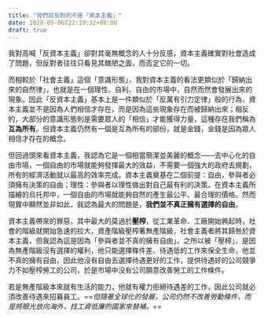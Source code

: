 ```yaml
---
title: "我們該反對的不是「資本主義」"
date: 2020-05-06T22:19:32+08:00
draft: true
---
```


我對高喊「反資本主義」卻對其毫無概念的人十分反感，資本主義確實對社會造成了問題，但反對者往往只看見其醜陋之面，而否定它的一切。

而相較於「社會主義」這個「意識形態」，我對資本主義的看法更類似於「歸納出來的自然律」，也就是在一個理性、自利、自由的市場中，自然而然會發展出來的現象。因此「反資本主義」基本上是一件類似於「反萬有引力定律」般的行為，資本主義並不是因為人們相信才存在，而是因為這些現象存在而被歸納出來；相反的，大部分的意識形態則是需要眾人的「相信」才能獲得力量，這種存在我們稱為**互為所有**。但資本主義仍然有一個是互為所有的部份，就是金錢，金錢是因為眾人相信才存在的概念。

但回過頭來看資本主義，我認為它是一個相當簡潔並美麗的概念——去中心化的自由市場，一個自由的市場就能夠發揮最大的效益，不需要一個強大的政府去規劃，所有的經濟活動就以最高的效率完成。資本主義奠基在二個前提：自由，參與者必須擁有決策的自由；理性：參與者以理性做出對自己最有利的決策。在資本主義所描繪的烏托邦中，一個自由的市場就能夠自然的產生最公平、最合理的價格。然而現實中顯然並非如此，我認為最大的問題是，**我們並不真正擁有選擇的自由**。

資本主義帶來的罪惡，其中最大的莫過於**壓榨**，從工業革命、工廠開始興起時，社會的階級就開始急速的拉大，資產階級壓榨著無產階級，社會主義者將其歸咎於資本主義，但我認為這是因為「參與者並不真的擁有自由」。之所以被「壓榨」，是因為無產階級沒有選擇的權利，他只能選擇條件差、待遇低的工作來保全生命，他並不真的擁有自由，因此他沒有自由去選擇待遇更好的工作，提供待遇好的公司競爭力不如壓榨勞工的公司，於是市場中沒有公司願意改善勞工的工作條件。

若是無產階級本來就有生活的能力，他就有權力拒絕待遇差的工作，因此公司就必須改善待遇來招募員工。==*但隨著全球化的發展，公司仍然不改善勞動條件，而是將眼光放向海外，找工資低廉的國家來替補。*==

